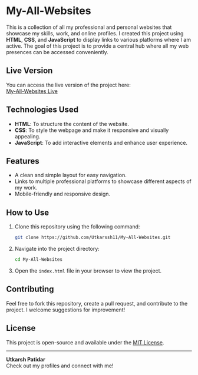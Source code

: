 # My-All-Websites

This is a collection of all my professional and personal websites that showcase my skills, work, and online profiles. I created this project using **HTML**, **CSS**, and **JavaScript** to display links to various platforms where I am active. The goal of this project is to provide a central hub where all my web presences can be accessed conveniently.

## Live Version

You can access the live version of the project here:  
[My-All-Websites Live](https://utkarssh11.github.io/My-All-Websites/)

## Technologies Used

- **HTML**: To structure the content of the website.
- **CSS**: To style the webpage and make it responsive and visually appealing.
- **JavaScript**: To add interactive elements and enhance user experience.

## Features

- A clean and simple layout for easy navigation.
- Links to multiple professional platforms to showcase different aspects of my work.
- Mobile-friendly and responsive design.

## How to Use

1. Clone this repository using the following command:
    ```bash
    git clone https://github.com/Utkarssh11/My-All-Websites.git
    ```
2. Navigate into the project directory:
    ```bash
    cd My-All-Websites
    ```
3. Open the `index.html` file in your browser to view the project.

## Contributing

Feel free to fork this repository, create a pull request, and contribute to the project. I welcome suggestions for improvement!

## License

This project is open-source and available under the [MIT License](LICENSE).

---

**Utkarsh Patidar**  
Check out my profiles and connect with me!

